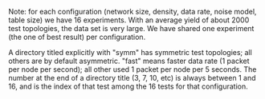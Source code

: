 Note: for each configuration (network size, density, data rate, noise model, table size) 
we have 16 experiments. With an average yield of about 2000 test topologies, the data set is very large.
We have shared one experiment (the one of best result) per configuration.

A directory titled explicitly with "symm" has symmetric test topologies; all others are by default asymmetric. "fast" means faster data rate (1 packet per node per second); all other used 1 packet per node per 5 seconds. The number at the end of a directory title (3, 7, 10, etc) is always between 1 and 16, and is the index of that test among the 16 tests for that configuration.
